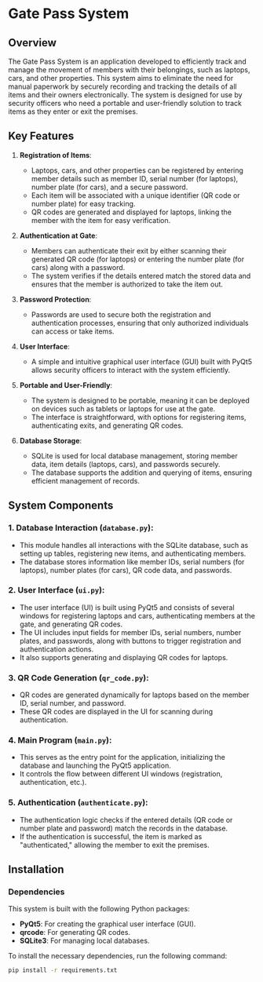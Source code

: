 # Gate Pass System

## Overview

The Gate Pass System is an application developed to efficiently track and manage the movement of members with their belongings, such as laptops, cars, and other properties. This system aims to eliminate the need for manual paperwork by securely recording and tracking the details of all items and their owners electronically. The system is designed for use by security officers who need a portable and user-friendly solution to track items as they enter or exit the premises.

## Key Features

1. **Registration of Items**:
   - Laptops, cars, and other properties can be registered by entering member details such as member ID, serial number (for laptops), number plate (for cars), and a secure password.
   - Each item will be associated with a unique identifier (QR code or number plate) for easy tracking.
   - QR codes are generated and displayed for laptops, linking the member with the item for easy verification.

2. **Authentication at Gate**:
   - Members can authenticate their exit by either scanning their generated QR code (for laptops) or entering the number plate (for cars) along with a password.
   - The system verifies if the details entered match the stored data and ensures that the member is authorized to take the item out.

3. **Password Protection**:
   - Passwords are used to secure both the registration and authentication processes, ensuring that only authorized individuals can access or take items.

4. **User Interface**:
   - A simple and intuitive graphical user interface (GUI) built with PyQt5 allows security officers to interact with the system efficiently.

5. **Portable and User-Friendly**:
   - The system is designed to be portable, meaning it can be deployed on devices such as tablets or laptops for use at the gate.
   - The interface is straightforward, with options for registering items, authenticating exits, and generating QR codes.

6. **Database Storage**:
   - SQLite is used for local database management, storing member data, item details (laptops, cars), and passwords securely.
   - The database supports the addition and querying of items, ensuring efficient management of records.

## System Components

### 1. **Database Interaction (`database.py`)**:
   - This module handles all interactions with the SQLite database, such as setting up tables, registering new items, and authenticating members.
   - The database stores information like member IDs, serial numbers (for laptops), number plates (for cars), QR code data, and passwords.
   
### 2. **User Interface (`ui.py`)**:
   - The user interface (UI) is built using PyQt5 and consists of several windows for registering laptops and cars, authenticating members at the gate, and generating QR codes.
   - The UI includes input fields for member IDs, serial numbers, number plates, and passwords, along with buttons to trigger registration and authentication actions.
   - It also supports generating and displaying QR codes for laptops.
   
### 3. **QR Code Generation (`qr_code.py`)**:
   - QR codes are generated dynamically for laptops based on the member ID, serial number, and password.
   - These QR codes are displayed in the UI for scanning during authentication.

### 4. **Main Program (`main.py`)**:
   - This serves as the entry point for the application, initializing the database and launching the PyQt5 application.
   - It controls the flow between different UI windows (registration, authentication, etc.).

### 5. **Authentication (`authenticate.py`)**:
   - The authentication logic checks if the entered details (QR code or number plate and password) match the records in the database.
   - If the authentication is successful, the item is marked as "authenticated," allowing the member to exit the premises.

## Installation

### Dependencies

This system is built with the following Python packages:

- **PyQt5**: For creating the graphical user interface (GUI).
- **qrcode**: For generating QR codes.
- **SQLite3**: For managing local databases.

To install the necessary dependencies, run the following command:

```bash
pip install -r requirements.txt
